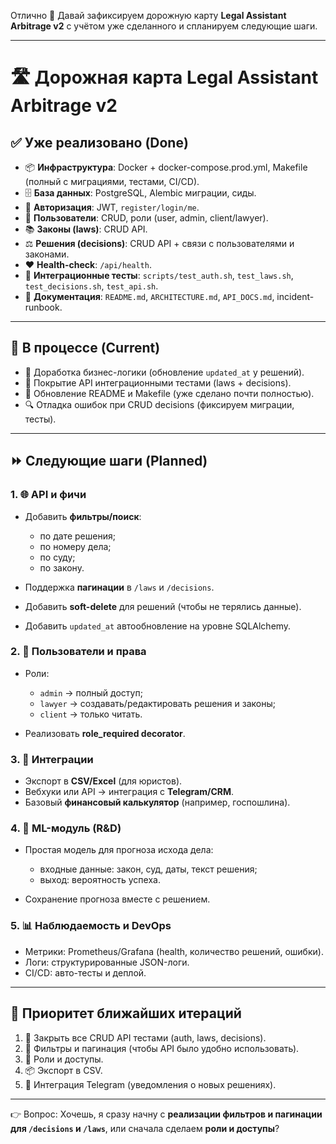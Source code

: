 Отлично 🚀
Давай зафиксируем дорожную карту **Legal Assistant Arbitrage v2** с учётом уже сделанного и спланируем следующие шаги.

---

# 🛣️ Дорожная карта Legal Assistant Arbitrage v2

## ✅ Уже реализовано (Done)

* 📦 **Инфраструктура**: Docker + docker-compose.prod.yml, Makefile (полный с миграциями, тестами, CI/CD).
* 🗄️ **База данных**: PostgreSQL, Alembic миграции, сиды.
* 🔑 **Авторизация**: JWT, `register/login/me`.
* 👥 **Пользователи**: CRUD, роли (user, admin, client/lawyer).
* 📚 **Законы (laws)**: CRUD API.
* ⚖️ **Решения (decisions)**: CRUD API + связи с пользователями и законами.
* ❤️ **Health-check**: `/api/health`.
* 🧪 **Интеграционные тесты**: `scripts/test_auth.sh`, `test_laws.sh`, `test_decisions.sh`, `test_api.sh`.
* 📖 **Документация**: `README.md`, `ARCHITECTURE.md`, `API_DOCS.md`, incident-runbook.

---

## 🔄 В процессе (Current)

* 🧹 Доработка бизнес-логики (обновление `updated_at` у решений).
* 🧪 Покрытие API интеграционными тестами (laws + decisions).
* 📜 Обновление README и Makefile (уже сделано почти полностью).
* 🔍 Отладка ошибок при CRUD decisions (фиксируем миграции, тесты).

---

## ⏩ Следующие шаги (Planned)

### 1. 🌐 API и фичи

* Добавить **фильтры/поиск**:

  * по дате решения;
  * по номеру дела;
  * по суду;
  * по закону.
* Поддержка **пагинации** в `/laws` и `/decisions`.
* Добавить **soft-delete** для решений (чтобы не терялись данные).
* Добавить `updated_at` автообновление на уровне SQLAlchemy.

### 2. 👤 Пользователи и права

* Роли:

  * `admin` → полный доступ;
  * `lawyer` → создавать/редактировать решения и законы;
  * `client` → только читать.
* Реализовать **role_required decorator**.

### 3. 🤖 Интеграции

* Экспорт в **CSV/Excel** (для юристов).
* Вебхуки или API → интеграция с **Telegram/CRM**.
* Базовый **финансовый калькулятор** (например, госпошлина).

### 4. 🧠 ML-модуль (R&D)

* Простая модель для прогноза исхода дела:

  * входные данные: закон, суд, даты, текст решения;
  * выход: вероятность успеха.
* Сохранение прогноза вместе с решением.

### 5. 📊 Наблюдаемость и DevOps

* Метрики: Prometheus/Grafana (health, количество решений, ошибки).
* Логи: структурированные JSON-логи.
* CI/CD: авто-тесты и деплой.

---

## 🎯 Приоритет ближайших итераций

1. 🧪 Закрыть все CRUD API тестами (auth, laws, decisions).
2. 🔄 Фильтры и пагинация (чтобы API было удобно использовать).
3. 👤 Роли и доступы.
4. 📦 Экспорт в CSV.
5. 🤖 Интеграция Telegram (уведомления о новых решениях).

---

👉 Вопрос:
Хочешь, я сразу начну с **реализации фильтров и пагинации для `/decisions` и `/laws`**, или сначала сделаем **роли и доступы**?
